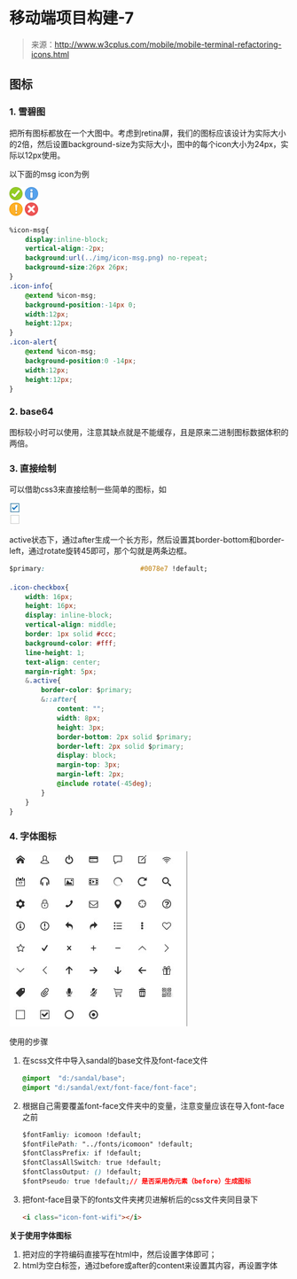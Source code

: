 # 移动端项目构建-7

> 来源：http://www.w3cplus.com/mobile/mobile-terminal-refactoring-icons.html

## 图标

### 1. 雪碧图

把所有图标都放在一个大图中。考虑到retina屏，我们的图标应该设计为实际大小的2倍，然后设置background-size为实际大小，图中的每个icon大小为24px，实际以12px使用。

以下面的msg icon为例

![msg](../img/icon-msg.png)

```css
%icon-msg{
    display:inline-block;
    vertical-align:-2px;
    background:url(../img/icon-msg.png) no-repeat;
    background-size:26px 26px;
}
.icon-info{
    @extend %icon-msg;
    background-position:-14px 0;
    width:12px;
    height:12px;
}
.icon-alert{
    @extend %icon-msg;
    background-position:0 -14px;
    width:12px;
    height:12px;
}
```

### 2. base64

图标较小时可以使用，注意其缺点就是不能缓存，且是原来二进制图标数据体积的两倍。

### 3. 直接绘制

可以借助css3来直接绘制一些简单的图标，如

![icon-checkbox](../img/icon-checkbox.jpg)

active状态下，通过after生成一个长方形，然后设置其border-bottom和border-left，通过rotate旋转45即可，那个勾就是两条边框。

```css
$primary:                        #0078e7 !default;

.icon-checkbox{
    width: 16px;
    height: 16px;
    display: inline-block;
    vertical-align: middle;
    border: 1px solid #ccc;
    background-color: #fff;
    line-height: 1;
    text-align: center;
    margin-right: 5px;
    &.active{
        border-color: $primary;
        &::after{
            content: "";
            width: 8px;
            height: 3px;
            border-bottom: 2px solid $primary;
            border-left: 2px solid $primary;
            display: block;
            margin-top: 3px;
            margin-left: 2px;
            @include rotate(-45deg);
        }
    }
}
```

### 4. 字体图标

![icons](../img/icons.jpg)

使用的步骤

1. 在scss文件中导入sandal的base文件及font-face文件

    ```css
    @import  "d:/sandal/base";
    @import "d:/sandal/ext/font-face/font-face";
    ```

2. 根据自己需要覆盖font-face文件夹中的变量，注意变量应该在导入font-face之前

    ```css
    $fontFamliy: icomoon !default;
    $fontFilePath: "../fonts/icomoon" !default;
    $fontClassPrefix: if !default;
    $fontClassAllSwitch: true !default;
    $fontClassOutput: () !default;
    $fontPseudo: true !default;// 是否采用伪元素（before）生成图标
    ```

3. 把font-face目录下的fonts文件夹拷贝进解析后的css文件夹同目录下

    ```html
    <i class="icon-font-wifi"></i>
    ```

**关于使用字体图标**

1. 把对应的字符编码直接写在html中，然后设置字体即可；
2. html为空白标签，通过before或after的content来设置其内容，再设置字体

